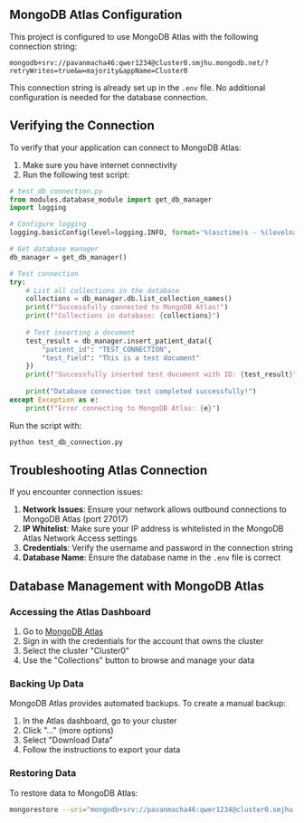 ## MongoDB Atlas Configuration

This project is configured to use MongoDB Atlas with the following connection string:

```
mongodb+srv://pavanmacha46:qwer1234@cluster0.smjhu.mongodb.net/?retryWrites=true&w=majority&appName=Cluster0
```

This connection string is already set up in the `.env` file. No additional configuration is needed for the database connection.

## Verifying the Connection

To verify that your application can connect to MongoDB Atlas:

1. Make sure you have internet connectivity
2. Run the following test script:

```python
# test_db_connection.py
from modules.database_module import get_db_manager
import logging

# Configure logging
logging.basicConfig(level=logging.INFO, format='%(asctime)s - %(levelname)s - %(message)s')

# Get database manager
db_manager = get_db_manager()

# Test connection
try:
    # List all collections in the database
    collections = db_manager.db.list_collection_names()
    print(f"Successfully connected to MongoDB Atlas!")
    print(f"Collections in database: {collections}")
    
    # Test inserting a document
    test_result = db_manager.insert_patient_data({
        "patient_id": "TEST_CONNECTION",
        "test_field": "This is a test document"
    })
    print(f"Successfully inserted test document with ID: {test_result}")
    
    print("Database connection test completed successfully!")
except Exception as e:
    print(f"Error connecting to MongoDB Atlas: {e}")
```

Run the script with:

```bash
python test_db_connection.py
```

## Troubleshooting Atlas Connection

If you encounter connection issues:

1. **Network Issues**: Ensure your network allows outbound connections to MongoDB Atlas (port 27017)
2. **IP Whitelist**: Make sure your IP address is whitelisted in the MongoDB Atlas Network Access settings
3. **Credentials**: Verify the username and password in the connection string
4. **Database Name**: Ensure the database name in the `.env` file is correct

## Database Management with MongoDB Atlas

### Accessing the Atlas Dashboard

1. Go to [MongoDB Atlas](https://cloud.mongodb.com)
2. Sign in with the credentials for the account that owns the cluster
3. Select the cluster "Cluster0"
4. Use the "Collections" button to browse and manage your data

### Backing Up Data

MongoDB Atlas provides automated backups. To create a manual backup:

1. In the Atlas dashboard, go to your cluster
2. Click "..." (more options)
3. Select "Download Data"
4. Follow the instructions to export your data

### Restoring Data

To restore data to MongoDB Atlas:

```bash
mongorestore --uri="mongodb+srv://pavanmacha46:qwer1234@cluster0.smjhu.mongodb.net/?retryWrites=true&w=majority&appName=Cluster0" --db cardiac_prediction ./backup/cardiac_prediction
```